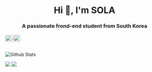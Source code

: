 <h1 align="center">Hi 👋, I'm SOLA</h1>
<h3 align="center">A passionate frond-end student from South Korea</h3>

<!--
**ffe4el/ffe4el** is a ✨ _special_ ✨ repository because its `README.md` (this file) appears on your GitHub profile.

Here are some ideas to get you started:

- 🔭 I’m currently working on ...
- 🌱 I’m currently learning ...
- 👯 I’m looking to collaborate on ...
- 🤔 I’m looking for help with ...
- 💬 Ask me about ...
- 📫 How to reach me: ...
- 😄 Pronouns: ...
- ⚡ Fun fact: ...
-->

<a href="https://www.instagram.com/_ffe4el/">
  <img align="middle" alt="SOLA's Instagram" width="22px" src="https://raw.githubusercontent.com/hussainweb/hussainweb/main/icons/instagram.png" />
</a>
<a href="https://discord.gg/c5AFv3E6qv">
  <img align="middle" alt="SOLA's Discord" width="22px" src="https://raw.githubusercontent.com/peterthehan/peterthehan/master/assets/discord.svg" />
</a>

<br>
<br>

![Github Stats](https://github-readme-stats.vercel.app/api?username=ffe4el&bg_color=30,e96443,904e95&title_color=fff&text_color=fff)

![](https://raw.githubusercontent.com/ffe4el/github-stats-transparent/output/generated/overview.svg)
![](https://raw.githubusercontent.com/ffe4el/github-stats-transparent/output/generated/languages.svg)

<!-- <img alt="Google Cloud Platform" src="https://img.shields.io/badge/-Google_Cloud_Platform-1a73e8?style=flat-square&logo=google-cloud&logoColor=white" />
<img alt="html5" src="https://img.shields.io/badge/-HTML5-E34F26?style=flat-square&logo=html5&logoColor=white" />
<img alt="github actions" src="https://img.shields.io/badge/-Github_Actions-2088FF?style=flat-square&logo=github-actions&logoColor=white" /> -->



